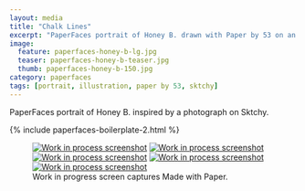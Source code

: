 ```yaml
---
layout: media
title: "Chalk Lines"
excerpt: "PaperFaces portrait of Honey B. drawn with Paper by 53 on an iPad."
image: 
  feature: paperfaces-honey-b-lg.jpg
  teaser: paperfaces-honey-b-teaser.jpg
  thumb: paperfaces-honey-b-150.jpg
category: paperfaces
tags: [portrait, illustration, paper by 53, sktchy]
---
```


PaperFaces portrait of Honey B. inspired by a photograph on Sktchy.

{% include paperfaces-boilerplate-2.html %}

<figure class="third">
  <a href="{{ site.url }}/images/paperfaces-honey-b-process-1-lg.jpg"><img src="{{ site.url }}/images/paperfaces-honey-b-process-1-600.jpg" alt="Work in process screenshot"></a>
  <a href="{{ site.url }}/images/paperfaces-honey-b-process-2-lg.jpg"><img src="{{ site.url }}/images/paperfaces-honey-b-process-2-600.jpg" alt="Work in process screenshot"></a>
  <a href="{{ site.url }}/images/paperfaces-honey-b-process-3-lg.jpg"><img src="{{ site.url }}/images/paperfaces-honey-b-process-3-600.jpg" alt="Work in process screenshot"></a>
  <a href="{{ site.url }}/images/paperfaces-honey-b-process-4-lg.jpg"><img src="{{ site.url }}/images/paperfaces-honey-b-process-4-600.jpg" alt="Work in process screenshot"></a>
  <a href="{{ site.url }}/images/paperfaces-honey-b-process-5-lg.jpg"><img src="{{ site.url }}/images/paperfaces-honey-b-process-5-600.jpg" alt="Work in process screenshot"></a>
  <figcaption>Work in progress screen captures Made with Paper.</figcaption>
</figure>